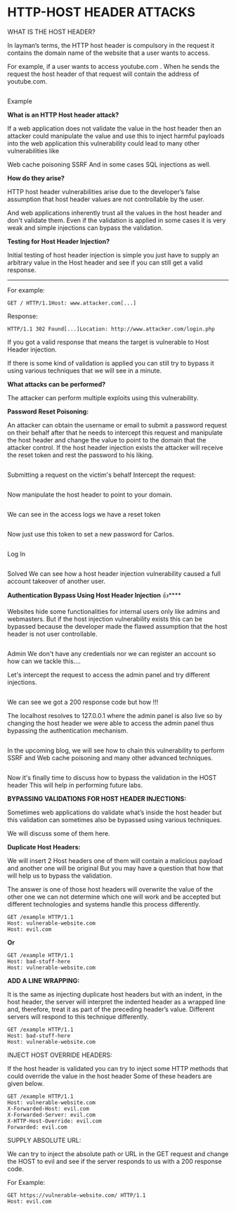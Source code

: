 # HTTP-HOST HEADER ATTACKS

WHAT IS THE HOST HEADER?

&#x20;In layman’s terms, the HTTP host header is compulsory in the request it contains the domain name of the website that a user wants to access.

For example, if a user wants to access youtube.com . When he sends the request the host header of that request will contain the address of youtube.com.

<figure><img src="https://miro.medium.com/max/640/1*kfEeqmrwMsnYoWfHCxovlw.png" alt=""><figcaption></figcaption></figure>

Example&#x20;



**What is an HTTP Host header attack?**

If a web application does not validate the value in the host header then an attacker could manipulate the value and use this to inject harmful payloads into the web application this vulnerability could lead to many other vulnerabilities like

Web cache poisoning SSRF And in some cases SQL injections as well.

**How do they arise?**&#x20;

HTTP host header vulnerabilities arise due to the developer’s false assumption that host header values are not controllable by the user.

And web applications inherently trust all the values in the host header and don't validate them. Even if the validation is applied in some cases it is very weak and simple injections can bypass the validation.

**Testing for Host Header Injection?**&#x20;

Initial testing of host header injection is simple you just have to supply an arbitrary value in the Host header and see if you can still get a valid response.

****

For example:

```
GET / HTTP/1.1Host: www.attacker.com[...]
```

Response:

```
HTTP/1.1 302 Found[...]Location: http://www.attacker.com/login.php
```



&#x20;If you got a valid response that means the target is vulnerable to Host Header injection.

If there is some kind of validation is applied you can still try to bypass it using various techniques that we will see in a minute.

**What attacks can be performed?**&#x20;

The attacker can perform multiple exploits using this vulnerability.

**Password Reset Poisoning:**

An attacker can obtain the username or email to submit a password request on their behalf after that he needs to intercept this request and manipulate the host header and change the value to point to the domain that the attacker control. If the host header injection exists the attacker will receive the reset token and rest the password to his liking.

<figure><img src="https://miro.medium.com/max/720/1*T1vUxK-h__H7PJnsJP3Ing.png" alt=""><figcaption></figcaption></figure>

Submitting a request on the victim's behalf Intercept the request:

<figure><img src="https://miro.medium.com/max/720/1*85LgL2N3BMCa-mOjkJhCyw.png" alt=""><figcaption></figcaption></figure>

Now manipulate the host header to point to your domain.

<figure><img src="https://miro.medium.com/max/720/1*v-AkYRCoKkQXl41nXnYIvw.png" alt=""><figcaption></figcaption></figure>

We can see in the access logs we have a reset token

<figure><img src="https://miro.medium.com/max/720/1*zPQwYkYfpcLQWRE7rO2ovg.png" alt=""><figcaption></figcaption></figure>

Now just use this token to set a new password for Carlos.

<figure><img src="https://miro.medium.com/max/720/1*jwNJnT0XCl5XDBaLdRl66w.png" alt=""><figcaption></figcaption></figure>

Log In

<figure><img src="https://miro.medium.com/max/720/1*1QiZlAaLb1iSVBZUBVVcew.png" alt=""><figcaption></figcaption></figure>

Solved We can see how a host header injection vulnerability caused a full account takeover of another user.

**Authentication Bypass Using Host Header Injection** :thumbsup:****

Websites hide some functionalities for internal users only like admins and webmasters. But if the host injection vulnerability exists this can be bypassed because the developer made the flawed assumption that the host header is not user controllable.

<figure><img src="https://miro.medium.com/max/720/1*b0tSP--fK3TGkZv19ptxmQ.png" alt=""><figcaption></figcaption></figure>

Admin We don't have any credentials nor we can register an account so how can we tackle this….

Let's intercept the request to access the admin panel and try different injections.

<figure><img src="https://miro.medium.com/max/720/1*HlEpZYZcXXHiabiB5QFoWg.png" alt=""><figcaption></figcaption></figure>

We can see we got a 200 response code but how !!!

The localhost resolves to 127.0.0.1 where the admin panel is also live so by changing the host header we were able to access the admin panel thus bypassing the authentication mechanism.

<figure><img src="https://miro.medium.com/max/720/1*DZzz4jcMYmGDt8eAhuYtiw.png" alt=""><figcaption></figcaption></figure>

In the upcoming blog, we will see how to chain this vulnerability to perform SSRF and Web cache poisoning and many other advanced techniques.

<figure><img src="https://miro.medium.com/max/720/1*HUjaRARMPOv-DEdsMHb2ug.png" alt=""><figcaption></figcaption></figure>

Now it's finally time to discuss how to bypass the validation in the HOST header This will help in performing future labs.&#x20;

**BYPASSING VALIDATIONS FOR HOST HEADER INJECTIONS:**&#x20;

Sometimes web applications do validate what’s inside the host header but this validation can sometimes also be bypassed using various techniques.

We will discuss some of them here.

**Duplicate Host Headers:**

We will insert 2 Host headers one of them will contain a malicious payload and another one will be original But you may have a question that how that will help us to bypass the validation.

The answer is one of those host headers will overwrite the value of the other one we can not determine which one will work and be accepted but different technologies and systems handle this process differently.



```
GET /example HTTP/1.1 
Host: vulnerable-website.com 
Host: evil.com
```

**Or**

```
GET /example HTTP/1.1 
Host: bad-stuff-here
Host: vulnerable-website.com
```

**ADD A LINE WRAPPING:**

It is the same as injecting duplicate host headers but with an indent, in the host header, the server will interpret the indented header as a wrapped line and, therefore, treat it as part of the preceding header’s value. Different servers will respond to this technique differently.

```
GET /example HTTP/1.1 
Host: bad-stuff-here 
Host: vulnerable-website.com
```

INJECT HOST OVERRIDE HEADERS:

If the host header is validated you can try to inject some HTTP methods that could override the value in the host header Some of these headers are given below.

```
GET /example HTTP/1.1 
Host: vulnerable-website.com
X-Forwarded-Host: evil.com
X-Forwarded-Server: evil.com
X-HTTP-Host-Override: evil.com
Forwarded: evil.com
```

SUPPLY ABSOLUTE URL:

We can try to inject the absolute path or URL in the GET request and change the HOST to evil and see if the server responds to us with a 200 response code.

For Example:

```
GET https://vulnerable-website.com/ HTTP/1.1 
Host: evil.com
```

